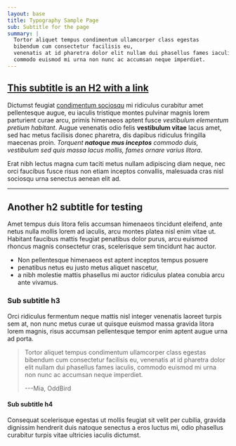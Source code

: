 ```yaml
---
layout: base
title: Typography Sample Page
sub: Subtitle for the page
summary: |
  Tortor aliquet tempus condimentum ullamcorper class egestas
  bibendum cum consectetur facilisis eu,
  venenatis at id pharetra dolor elit nullam dui phasellus fames iaculis,
  commodo euismod mi urna non nunc ac accumsan neque imperdiet.
---
```


## [This subtitle is an H2 with a link](#)

Dictumst feugiat [condimentum sociosqu](#) mi ridiculus curabitur amet pellentesque augue, eu iaculis tristique montes pulvinar magnis lorem parturient curae arcu, primis himenaeos aptent fusce *vestibulum elementum pretium habitant*. Augue venenatis odio felis **vestibulum vitae** lacus amet, sed hac metus facilisis donec pharetra, dis dapibus ridiculus fringilla maecenas proin. *Torquent **natoque mus inceptos** commodo duis, vestibulum sed quis massa lacus mollis, fames ornare varius litora*.

Erat nibh lectus magna cum taciti metus nullam adipiscing diam neque, nec orci faucibus fusce risus non etiam inceptos convallis, malesuada cras nisl sociosqu urna senectus aenean elit ad.

------

## Another h2 subtitle for testing

Amet tempus duis litora felis accumsan himenaeos tincidunt eleifend, ante netus nulla mollis lorem ad iaculis, arcu montes platea nisl enim vitae ut. Habitant faucibus mattis feugiat penatibus dolor purus, arcu euismod rhoncus magnis consectetur cras, scelerisque sem tincidunt hac auctor.

- Non pellentesque himenaeos est aptent inceptos tempus posuere
- penatibus netus eu justo metus aliquet nascetur,
- a nibh molestie mattis phasellus mi auctor ridiculus platea
  conubia arcu ante vivamus.

### Sub subtitle h3

Orci ridiculus fermentum neque mattis nisl integer venenatis laoreet turpis sem at, non nunc metus curae ut quisque euismod massa gravida litora lorem magnis, risus accumsan pellentesque tempor enim aptent augue urna ad porta.

> Tortor aliquet tempus condimentum ullamcorper class egestas bibendum cum
> consectetur facilisis eu, venenatis at id pharetra dolor elit nullam dui
> phasellus fames iaculis, commodo euismod mi urna non nunc ac accumsan
> neque imperdiet.
>
> ---Mia, OddBird

#### Sub subtitle h4

Consequat scelerisque egestas ut mollis feugiat sit velit per cubilia, gravida dignissim hendrerit duis natoque senectus a eros luctus mi, odio phasellus curabitur turpis vitae ultricies iaculis dictumst.
